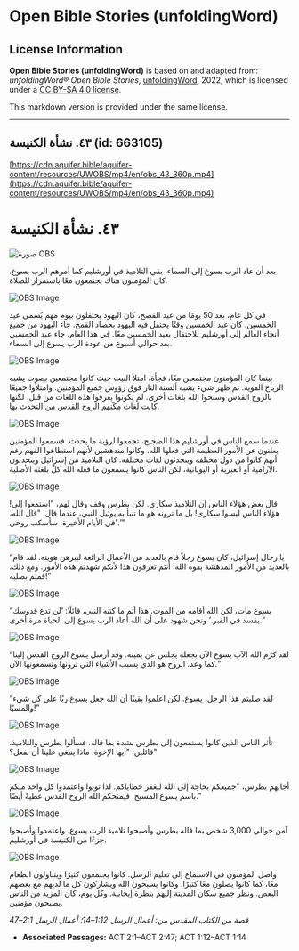 # Open Bible Stories (unfoldingWord)

## License Information

**Open Bible Stories (unfoldingWord)** is based on and adapted from: _unfoldingWord® Open Bible Stories_, [unfoldingWord](https://unfoldingword.org/utw), 2022, which is licensed under a [CC BY-SA 4.0 license](https://creativecommons.org/licenses/by-sa/4.0/legalcode.en).

This markdown version is provided under the same license.



--------------------------------

## ٤٣. نشأة الكنيسة (id: 663105)

[https://cdn.aquifer.bible/aquifer-content/resources/UWOBS/mp4/en/obs_43_360p.mp4](https://cdn.aquifer.bible/aquifer-content/resources/UWOBS/mp4/en/obs_43_360p.mp4)

٤٣. نشأة الكنيسة
================

![صورة OBS](https://cdn.aquifer.bible/aquifer-content/resources/UWOBS/jpg/360px/obs-en-43-01.jpg)

بعد أن عاد الرب يسوع إلى السماء، بقي التلاميذ في أورشليم كما أمرهم الرب يسوع. كان المؤمنون هناك يجتمعون معًا باستمرار للصلاة.

![OBS Image](https://cdn.aquifer.bible/aquifer-content/resources/UWOBS/jpg/360px/obs-en-43-02.jpg)

في كل عام، بعد 50 يومًا من عيد الفصح، كان اليهود يحتفلون بيوم مهم يُسمى عيد الخمسين. كان عيد الخمسين وقتًا يحتفل فيه اليهود بحصاد القمح. جاء اليهود من جميع أنحاء العالم إلى أورشليم للاحتفال بعيد الخمسين معًا. في هذا العام، جاء عيد الخمسين بعد حوالي أسبوع من عودة الرب يسوع إلى السماء.

![OBS Image](https://cdn.aquifer.bible/aquifer-content/resources/UWOBS/jpg/360px/obs-en-43-03.jpg)

بينما كان المؤمنون مجتمعين معًا، فجأة، امتلأ البيت حيث كانوا مجتمعين بصوت يشبه الرياح القوية. ثم ظهر شيء يشبه ألسنة النار فوق رؤوس جميع المؤمنين. وامتلأوا جميعًا بالروح القدس وسبحوا الله بلغات أخرى. لم يكونوا يعرفوا هذه اللغات من قبل، لكنها كانت لغات مكّنهم الروح القدس من التحدث بها.

![OBS Image](https://cdn.aquifer.bible/aquifer-content/resources/UWOBS/jpg/360px/obs-en-43-04.jpg)

عندما سمع الناس في أورشليم هذا الضجيج، تجمعوا لرؤية ما يحدث. فسمعوا المؤمنين يعلنون عن الأمور العظيمة التي فعلها الله. وكانوا مندهشين لأنهم استطاعوا الفهم رغم أنهم كانوا من دول مختلفة ويتحدثون لغات مختلفة. كان التلاميذ من إسرائيل ويتحدثون الآرامية أو العبرية أو اليونانية، لكن الناس كانوا يسمعون ما فعله الله كلٌ بلغته الأصلية.

![OBS Image](https://cdn.aquifer.bible/aquifer-content/resources/UWOBS/jpg/360px/obs-en-43-05.jpg)

قال بعض هؤلاء الناس إن التلاميذ سكارى. لكن بطرس وقف وقال لهم، "استمعوا إلي! هؤلاء الناس ليسوا سكارى! بل ما ترونه هو ما تنبأ به يوئيل النبي، عندما قال: "قال الله، 'في الأيام الأخيرة، سأسكب روحي.'"

![OBS Image](https://cdn.aquifer.bible/aquifer-content/resources/UWOBS/jpg/360px/obs-en-43-06.jpg)

“يا رجال إسرائيل، كان يسوع رجلاً قام بالعديد من الأعمال الرائعة ليبرهن هويته. لقد قام بالعديد من الأمور المدهشة بقوة الله. أنتم تعرفون هذا لأنكم شهدتم هذه الأمور. ومع ذلك، قمتم بصلبه!”

![OBS Image](https://cdn.aquifer.bible/aquifer-content/resources/UWOBS/jpg/360px/obs-en-43-07.jpg)

“يسوع مات، لكن الله أقامه من الموت. هذا أتم ما كتبه النبي، قائلًا: ‘لن تدع قدوسك يفسد في القبر.’ ونحن شهود على أن الله أعاد الرب يسوع إلى الحياة مرة أخرى.”

![OBS Image](https://cdn.aquifer.bible/aquifer-content/resources/UWOBS/jpg/360px/obs-en-43-08.jpg)

“لقد كرّم الله الآب يسوع الآن بجعله يجلس عن يمينه. وقد أرسل يسوع الروح القدس إلينا كما وعد. الروح هو الذي يسبب الأشياء التي ترونها وتسمعونها الآن.”

![OBS Image](https://cdn.aquifer.bible/aquifer-content/resources/UWOBS/jpg/360px/obs-en-43-09.jpg)

“لقد صلبتم هذا الرجل، يسوع. لكن اعلموا يقينًا أن الله جعل يسوع ربًا على كل شيء والمسيّا!”

![OBS Image](https://cdn.aquifer.bible/aquifer-content/resources/UWOBS/jpg/360px/obs-en-43-10.jpg)

تأثر الناس الذين كانوا يستمعون إلى بطرس بشدة بما قاله. فسألوا بطرس والتلاميذ، قائلين: "أيها الإخوة، ماذا ينبغي علينا أن نفعل؟"

![OBS Image](https://cdn.aquifer.bible/aquifer-content/resources/UWOBS/jpg/360px/obs-en-43-11.jpg)

أجابهم بطرس، "جميعكم بحاجة إلى الله ليغفر خطاياكم. لذا توبوا واعتمدوا كل واحد منكم باسم يسوع المسيح. فيمنحكم الله الروح القدس عطيةً أيضًا."

![OBS Image](https://cdn.aquifer.bible/aquifer-content/resources/UWOBS/jpg/360px/obs-en-43-12.jpg)

آمن حوالي 3,000 شخص بما قاله بطرس وأصبحوا تلاميذ الرب يسوع. واعتمدوا وأصبحوا جزءًا من الكنيسة في أورشليم.

![OBS Image](https://cdn.aquifer.bible/aquifer-content/resources/UWOBS/jpg/360px/obs-en-43-13.jpg)

واصل المؤمنون في الاستماع إلى تعليم الرسل. كانوا يجتمعون كثيرًا ويتناولون الطعام معًا، كما كانوا يصلون معًا كثيرًا. وكانوا يسبحون الله ويشاركون كل ما لديهم مع بعضهم البعض. ونظر جميع سكان المدينة إليهم بنظرة إيجابية. وكل يوم، كان المزيد من الناس يصبحون مؤمنين.

*قصة من الكتاب المقدس من: أعمال الرسل 1:12–14؛ أعمال الرسل 2:1–47*

* **Associated Passages:** ACT 2:1–ACT 2:47; ACT 1:12–ACT 1:14

